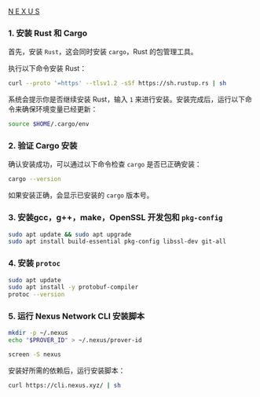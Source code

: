 [N E X U S](https://nexus.xyz/network)

### 1. 安装 Rust 和 Cargo

首先，安装 `Rust`，这会同时安装 `cargo`，Rust 的包管理工具。

执行以下命令安装 Rust：

```bash
curl --proto '=https' --tlsv1.2 -sSf https://sh.rustup.rs | sh
```

系统会提示你是否继续安装 Rust，输入 `1` 来进行安装。安装完成后，运行以下命令来确保环境变量已经更新：

```bash
source $HOME/.cargo/env
```

### 2. 验证 Cargo 安装

确认安装成功，可以通过以下命令检查 `cargo` 是否已正确安装：

```bash
cargo --version
```

如果安装正确，会显示已安装的 `cargo` 版本号。

### 3. 安装gcc，g++，make，OpenSSL 开发包和 `pkg-config`

```bash
sudo apt update && sudo apt upgrade
sudo apt install build-essential pkg-config libssl-dev git-all
```

### **4. 安装 `protoc`**

```bash
sudo apt update
sudo apt install -y protobuf-compiler
protoc --version
```

### 5. 运行 Nexus Network CLI 安装脚本

```bash
mkdir -p ~/.nexus
echo "$PROVER_ID" > ~/.nexus/prover-id
```

```bash
screen -S nexus
```

安装好所需的依赖后，运行安装脚本：

```bash
curl https://cli.nexus.xyz/ | sh
```

